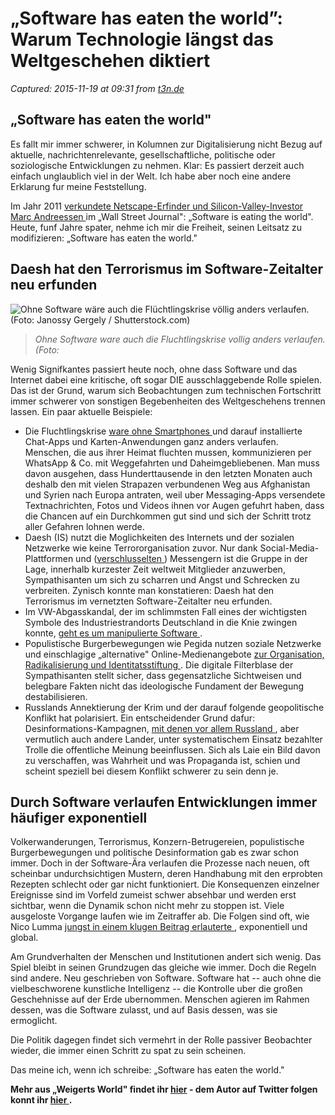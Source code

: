 # „Software has eaten the world”: Warum Technologie längst das Weltgeschehen diktiert

_Captured: 2015-11-19 at 09:31 from [t3n.de](http://t3n.de/news/software-eaten-world-technologie-657917/?utm_source=feedburner+t3n+News+12.000er&utm_medium=feed&utm_campaign=Feed%3A+aktuell%2Ffeeds%2Frss+%28t3n+News%29)_

## „Software has eaten the world"

Es fallt mir immer schwerer, in Kolumnen zur Digitalisierung nicht Bezug auf aktuelle, nachrichtenrelevante, gesellschaftliche, politische oder soziologische Entwicklungen zu nehmen. Klar: Es passiert derzeit auch einfach unglaublich viel in der Welt. Ich habe aber noch eine andere Erklarung fur meine Feststellung.

Im Jahr 2011 [verkundete Netscape-Erfinder und Silicon-Valley-Investor Marc Andreessen ](http://www.goldbachgroup.com/newsroom/news/news/why-software-is-eating-the-world) im „Wall Street Journal": „Software is eating the world". Heute, funf Jahre spater, nehme ich mir die Freiheit, seinen Leitsatz zu modifizieren: „Software has eaten the world."

## Daesh hat den Terrorismus im Software-Zeitalter neu erfunden

![Ohne Software wäre auch die Flüchtlingskrise völlig anders verlaufen. \(Foto: Janossy Gergely / Shutterstock.com\)](http://t3n.de/news/wp-content/uploads/2015/11/software-eaten-world-kolumne-fluechtlinge-595x397.jpg)

> _Ohne Software ware auch die Fluchtlingskrise vollig anders verlaufen. (Foto:_

Wenig Signifkantes passiert heute noch, ohne dass Software und das Internet dabei eine kritische, oft sogar DIE ausschlaggebende Rolle spielen. Das ist der Grund, warum sich Beobachtungen zum technischen Fortschritt immer schwerer von sonstigen Begebenheiten des Weltgeschehens trennen lassen. Ein paar aktuelle Beispiele:

  * Die Fluchtlingskrise [ware ohne Smartphones ](http://www.sueddeutsche.de/panorama/vorurteile-warum-handys-fuer-fluechtlinge-kein-luxusartikel-sind-1.2603717) und darauf installierte Chat-Apps und Karten-Anwendungen ganz anders verlaufen. Menschen, die aus ihrer Heimat fluchten mussen, kommunizieren per WhatsApp & Co. mit Weggefahrten und Daheimgebliebenen. Man muss davon ausgehen, dass Hunderttausende in den letzten Monaten auch deshalb den mit vielen Strapazen verbundenen Weg aus Afghanistan und Syrien nach Europa antraten, weil uber Messaging-Apps versendete Textnachrichten, Fotos und Videos ihnen vor Augen gefuhrt haben, dass die Chancen auf ein Durchkommen gut sind und sich der Schritt trotz aller Gefahren lohnen werde.
  * Daesh (IS) nutzt die Moglichkeiten des Internets und der sozialen Netzwerke wie keine Terrororganisation zuvor. Nur dank Social-Media-Plattformen und ([verschlusselten ](http://www.nbcnews.com/storyline/paris-terror-attacks/isis-has-help-desk-terrorists-staffed-around-clock-n464391)) Messengern ist die Gruppe in der Lage, innerhalb kurzester Zeit weltweit Mitglieder anzuwerben, Sympathisanten um sich zu scharren und Angst und Schrecken zu verbreiten. Zynisch konnte man konstatieren: Daesh hat den Terrorismus im vernetzten Software-Zeitalter neu erfunden.
  * Im VW-Abgasskandal, der im schlimmsten Fall eines der wichtigsten Symbole des Industriestrandorts Deutschland in die Knie zwingen konnte, [geht es um manipulierte Software ](https://de.wikipedia.org/wiki/VW-Abgasskandal).
  * Populistische Burgerbewegungen wie Pegida nutzen soziale Netzwerke und einschlagige „alternative" Online-Medienangebote [zur Organisation, Radikalisierung und Identitatsstiftung ](http://www.spiegel.de/netzwelt/netzpolitik/sascha-lobo-pegida-facebook-dunkeldeutschland-a-1058838.html). Die digitale Filterblase der Sympathisanten stellt sicher, dass gegensatzliche Sichtweisen und belegbare Fakten nicht das ideologische Fundament der Bewegung destabilisieren.
  * Russlands Annektierung der Krim und der darauf folgende geopolitische Konflikt hat polarisiert. Ein entscheidender Grund dafur: Desinformations-Kampagnen, [mit denen vor allem Russland ](http://money.cnn.com/2015/09/03/news/russia-troll-factory-putin/), aber vermutlich auch andere Lander, unter systematischem Einsatz bezahlter Trolle die offentliche Meinung beeinflussen. Sich als Laie ein Bild davon zu verschaffen, was Wahrheit und was Propaganda ist, schien und scheint speziell bei diesem Konflikt schwerer zu sein denn je.

## Durch Software verlaufen Entwicklungen immer häufiger exponentiell

Volkerwanderungen, Terrorismus, Konzern-Betrugereien, populistische Burgerbewegungen und politische Desinformation gab es zwar schon immer. Doch in der Software-Ära verlaufen die Prozesse nach neuen, oft scheinbar undurchsichtigen Mustern, deren Handhabung mit den erprobten Rezepten schlecht oder gar nicht funktioniert. Die Konsequenzen einzelner Ereignisse sind im Vorfeld zumeist schwer absehbar und werden erst sichtbar, wenn die Dynamik schon nicht mehr zu stoppen ist. Viele ausgeloste Vorgange laufen wie im Zeitraffer ab. Die Folgen sind oft, wie Nico Lumma [jungst in einem klugen Beitrag erlauterte ](http://lumma.de/2015/10/10/wir-muessen-exponentiell-und-global-denken/), exponentiell und global.

Am Grundverhalten der Menschen und Institutionen andert sich wenig. Das Spiel bleibt in seinen Grundzugen das gleiche wie immer. Doch die Regeln sind andere. Neu geschrieben von Software. Software hat -- auch ohne die vielbeschworene kunstliche Intelligenz -- die Kontrolle uber die großen Geschehnisse auf der Erde ubernommen. Menschen agieren im Rahmen dessen, was die Software zulasst, und auf Basis dessen, was sie ermoglicht.

Die Politik dagegen findet sich vermehrt in der Rolle passiver Beobachter wieder, die immer einen Schritt zu spat zu sein scheinen.

Das meine ich, wenn ich schreibe: „Software has eaten the world."

**Mehr aus „Weigerts World" findet ihr [hier](http://t3n.de/tag/weigerts-world-kolumne) - dem Autor auf Twitter folgen konnt ihr [hier ](https://twitter.com/martinweigert).**
